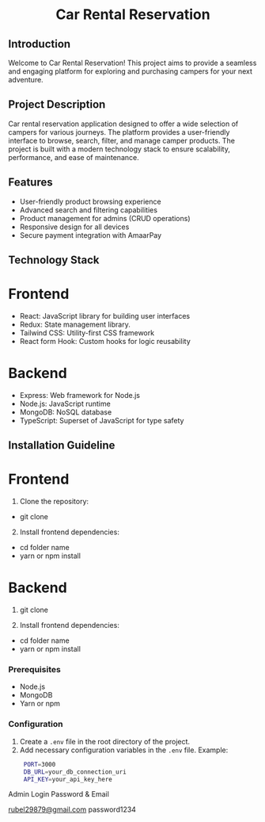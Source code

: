 <div align="center">
  <h1>Car Rental Reservation</h1>
</div>

## Introduction

Welcome to Car Rental Reservation! This project aims to provide a seamless and engaging platform for exploring and purchasing campers for your next adventure.

## Project Description

Car rental reservation application designed to offer a wide selection of campers for various journeys. The platform provides a user-friendly interface to browse, search, filter, and manage camper products. The project is built with a modern technology stack to ensure scalability, performance, and ease of maintenance.

## Features

- User-friendly product browsing experience
- Advanced search and filtering capabilities
- Product management for admins (CRUD operations)
- Responsive design for all devices
- Secure payment integration with AmaarPay

## Technology Stack

# Frontend

- React: JavaScript library for building user interfaces
- Redux: State management library.
- Tailwind CSS: Utility-first CSS framework
- React form Hook: Custom hooks for logic reusability

# Backend

- Express: Web framework for Node.js
- Node.js: JavaScript runtime
- MongoDB: NoSQL database
- TypeScript: Superset of JavaScript for type safety

## Installation Guideline

# Frontend

1. Clone the repository:

- git clone

2. Install frontend dependencies:

- cd folder name
- yarn or npm install

# Backend

1. git clone 

2. Install frontend dependencies:

- cd folder name
- yarn or npm install

### Prerequisites

- Node.js
- MongoDB
- Yarn or npm

### Configuration

1. Create a `.env` file in the root directory of the project.
2. Add necessary configuration variables in the `.env` file.
   Example:
   ```bash
    PORT=3000
    DB_URL=your_db_connection_uri
    API_KEY=your_api_key_here
   ```

Admin Login Password & Email

rubel29879@gmail.com
password1234
